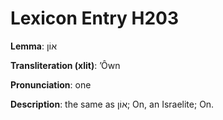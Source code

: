 # Lexicon Entry H203

**Lemma**: אוֹן

**Transliteration (xlit)**: ʼÔwn

**Pronunciation**: one

**Description**:
the same as אוֹן; On, an Israelite; On.
